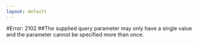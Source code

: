 ```yaml
---
layout: default
---
```


#Error: 2102
##The supplied query parameter may only have a single value and the parameter cannot be specified more than once.
